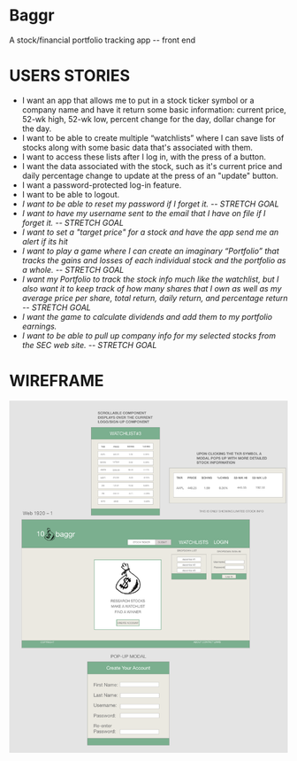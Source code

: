 # Baggr
A stock/financial portfolio tracking app -- front end

# USERS STORIES
- I want an app that allows me to put in a stock ticker symbol or a company name and have it return some basic information: current price, 52-wk high, 52-wk low, percent change for the day, dollar change for the day.
- I want to be able to create multiple “watchlists” where I can save lists of stocks along with some basic data that's associated with them. 
- I want to access these lists after I log in, with the press of a button.
- I want the data associated with the stock, such as it's current price and daily percentage change to update at the press of an "update" button. 
- I want a password-protected log-in feature.
- I want to be able to logout.
- *I want to be able to reset my password if I forget it. -- STRETCH GOAL*
- *I want to have my username sent to the email that I have on file if I forget it. -- STRETCH GOAL*
- *I want to set a "target price" for a stock and have the app send me an alert if its hit*
- *I want to play a game where I can create an imaginary “Portfolio” that tracks the gains and losses of each individual stock and the portfolio as a whole. -- STRETCH GOAL*
- *I want my Portfolio to track the stock info much like the watchlist, but I also want it to keep track of how many shares that I own as well as my average price per share, total return, daily return, and percentage return -- STRETCH GOAL*
- *I want the game to calculate dividends and add them to my portfolio earnings.*
- *I want to be able to pull up company info for my selected stocks from the SEC web site. -- STRETCH GOAL*

# WIREFRAME

![Screenshot of Wireframe](https://github.com/cox512/Stock_Trackr_Front/blob/master/10baggr_wire_screenshot.png)

